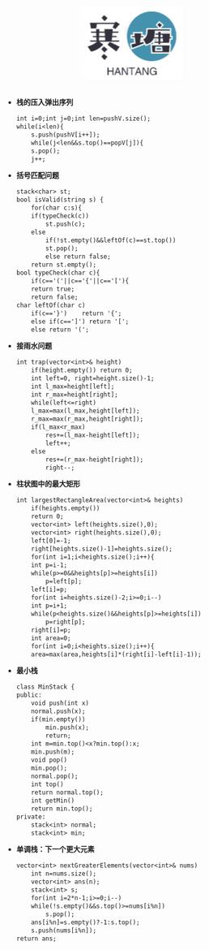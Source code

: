 <br>

<div align="center">
    <img src="logo.jpg" width="200px">
</div>

<br>

-	**栈的压入弹出序列**


	
		int i=0;int j=0;int len=pushV.size();
		while(i<len){
		    s.push(pushV[i++]);
		    while(j<len&&s.top()==popV[j]){
			s.pop();
			j++;
-	**括号匹配问题**



		stack<char> st;
		bool isValid(string s) {
		    for(char c:s){
			if(typeCheck(c))
			    st.push(c);
			else
			    if(!st.empty()&&leftOf(c)==st.top())
				st.pop();
			    else return false;
		    return st.empty();
		bool typeCheck(char c){
		    if(c=='('||c=='{'||c=='['){
			return true;
		    return false;
		char leftOf(char c)
		    if(c=='}')    return '{';
		    else if(c==']') return '[';
		    else return '(';
-	**接雨水问题**



		int trap(vector<int>& height)
		    if(height.empty()) return 0;
		    int left=0, right=height.size()-1;
		    int l_max=height[left];
		    int r_max=height[right];
		    while(left<=right)
			l_max=max(l_max,height[left]);
			r_max=max(r_max,height[right]);
			if(l_max<r_max)
			    res+=(l_max-height[left]);
			    left++;
			else
			    res+=(r_max-height[right]);
			    right--;
-	**柱状图中的最大矩形**



		int largestRectangleArea(vector<int>& heights)
		    if(heights.empty())
			return 0;
		    vector<int> left(heights.size(),0);
		    vector<int> right(heights.size(),0);
		    left[0]=-1;
		    right[heights.size()-1]=heights.size();
		    for(int i=1;i<heights.size();i++){
			int p=i-1;
			while(p>=0&&heights[p]>=heights[i])
			    p=left[p];
			left[i]=p;
		    for(int i=heights.size()-2;i>=0;i--)
			int p=i+1;
			while(p<heights.size()&&heights[p]>=heights[i])
			    p=right[p];
			right[i]=p;
		    int area=0;
		    for(int i=0;i<heights.size();i++){
			area=max(area,heights[i]*(right[i]-left[i]-1));
-	**最小栈**



		class MinStack {
		public:
		    void push(int x)
			normal.push(x);
			if(min.empty())
			    min.push(x);
			    return;
			int m=min.top()<x?min.top():x;
			min.push(m);
		    void pop()
			min.pop();
			normal.pop();
		    int top() 
			return normal.top();
		    int getMin() 
			return min.top();
		private:
		    stack<int> normal;
			stack<int> min;
-	**单调栈：下一个更大元素**



		vector<int> nextGreaterElements(vector<int>& nums)
		    int n=nums.size();
		    vector<int> ans(n);
		    stack<int> s;
		    for(int i=2*n-1;i>=0;i--)
			while(!s.empty()&&s.top()>=nums[i%n])
			    s.pop();
			ans[i%n]=s.empty()?-1:s.top();
			s.push(nums[i%n]);
		return ans;
